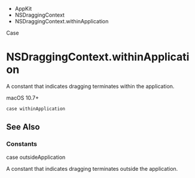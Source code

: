 

- AppKit
- NSDraggingContext
-  NSDraggingContext.withinApplication 

Case

# NSDraggingContext.withinApplication

A constant that indicates dragging terminates within the application.

macOS 10.7+

``` source
case withinApplication
```

## See Also

### Constants

case outsideApplication

A constant that indicates dragging terminates outside the application.

